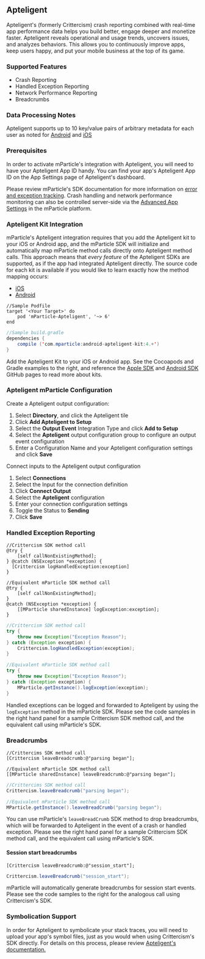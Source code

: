 
## Apteligent

Apteligent's (formerly Crittercism) crash reporting combined with real-time app performance data helps you build better, engage deeper and monetize faster.  Apteligent reveals operational and usage trends, uncovers issues, and analyzes behaviors. This allows you to continuously improve apps, keep users happy, and put your mobile business at the top of its game.

### Supported Features

* Crash Reporting
* Handled Exception Reporting
* Network Performance Reporting
* Breadcrumbs

### Data Processing Notes

Apteligent supports up to 10 key/value pairs of arbitrary metadata for each user as noted for [Android](https://docs.apteligent.com/android/android.html#logging-user-metadata) and [iOS](https://docs.apteligent.com/ios/ios.html#logging-user-metadata-tvos-flag-ios-flag)

### Prerequisites

In order to activate mParticle's integration with Apteligent, you will need to have your Apteligent App ID handy.  You can find your app's Apteligent App ID on the App Settings page of Apteligent's dashboard.

Please review mParticle's SDK documentation for more information on [error and exception tracking](#error-and-exception-tracking).  Crash handling and network performance monitoring can also be controlled server-side via the [Advanced App Settings](#advanced-settings) in the mParticle platform.  

### Apteligent Kit Integration

mParticle's Apteligent integration requires that you add the Apteligent kit to your iOS or Android app, and the mParticle SDK will initialize and automatically map mParticle method calls directly onto Apteligent method calls. This approach means that *every feature* of the Apteligent SDKs are supported, as if the app had integrated Apteligent directly. The source code for each kit is available if you would like to learn exactly how the method mapping occurs:

- [iOS](https://github.com/mparticle-integrations/mparticle-apple-integration-apteligent)
- [Android](https://github.com/mparticle-integrations/mparticle-android-integration-apteligent)

~~~objc
//Sample Podfile
target '<Your Target>' do
    pod 'mParticle-Apteligent', '~> 6'
end
~~~

~~~java
//Sample build.gradle
dependencies {
    compile ('com.mparticle:android-apteligent-kit:4.+')
}
~~~   

Add the Apteligent Kit to your iOS or Android app. See the Cocoapods and Gradle examples to the right, and reference the [Apple SDK](https://github.com/mParticle/mparticle-apple-sdk) and [Android SDK](https://github.com/mParticle/mparticle-android-sdk) GitHub pages to read more about kits.

### Apteligent mParticle Configuration

Create a Apteligent output configuration:

1.  Select **Directory**, and click the Apteligent tile
2.  Click **Add Apteligent to Setup**
3.  Select the **Output Event** Integration Type and click **Add to Setup**
4.  Select the **Apteligent** output configuration group to configure an output event configuration
5.  Enter a Configuration Name and your Apteligent configuration settings and click **Save**

Connect inputs to the Apteligent output configuration

1.  Select **Connections**
2.  Select the Input for the connection definition
3.  Click **Connect Output**
4.  Select the **Apteligent** configuration
5.  Enter your connection configuration settings
6. Toggle the Status to **Sending**
7. Click **Save**

### Handled Exception Reporting

~~~objc
//Crittercism SDK method call
@try {
 	[self callNonExistingMethod];
} @catch (NSException *exception) {
  [Crittercism logHandledException:exception]
}

//Equivalent mParticle SDK method call
@try {      
    [self callNonExistingMethod];
}
@catch (NSException *exception) {
    [[MParticle sharedInstance] logException:exception];
}
~~~

~~~java
//Crittercism SDK method call
try {
    throw new Exception("Exception Reason");
} catch (Exception exception) {
    Crittercism.logHandledException(exception);
}

//Equivalent mParticle SDK method call
try {
    throw new Exception("Exception Reason");
} catch (Exception exception) {
    MParticle.getInstance().logException(exception);
}
~~~

Handled exceptions can be logged and forwarded to Apteligent by using the `logException` method in the mParticle SDK.  Please see the code samples in the right hand panel for a sample Crittercism SDK method call, and the equivalent call using mParticle's SDK.

### Breadcrumbs

~~~objc
//Crittercims SDK method call
[Crittercism leaveBreadcrumb:@"parsing began"];

//Equivalent mParticle SDK method call
[[MParticle sharedInstance] leaveBreadcrumb:@"parsing began"];
~~~

~~~java
//Crittercims SDK method call
Crittercism.leaveBreadcrumb("parsing began");

//Equivalent mParticle SDK method call
MParticle.getInstance().leaveBreadCrumb("parsing began");
~~~

You can use mParticle's `leaveBreadCrumb` SDK method to drop breadcrumbs, which will be forwarded to Apteligent in the event of a crash or handled exception.  Please see the right hand panel for a sample Crittercism SDK method call, and the equivalent call using mParticle's SDK.

#### Session start breadcrumbs

~~~objc
[Crittercism leaveBreadcrumb:@"session_start"];
~~~

~~~java
Crittercism.leaveBreadcrumb("session_start");
~~~

mParticle will automatically generate breadcrumbs for session start events.  Please see the code samples to the right for the analogous call using Crittercism's SDK.

### Symbolication Support

In order for Apteligent to symbolicate your stack traces, you will need to upload your app's symbol files, just as you would when using Crittercism's SDK directly.  For details on this process, please review [Apteligent's documentation.](http://docs.crittercism.com/overview/overview.html#symbolication)